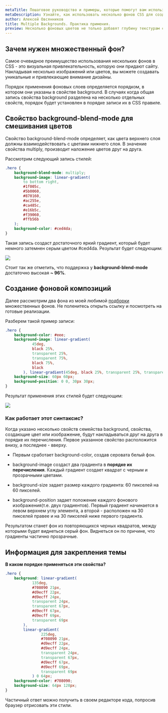 ```yaml
---
metaTitle: Пошаговое руководство и примеры, которые помогут вам использования multiple background в CSS
metaDescription: Узнайте, как использовать несколько фонов CSS для создания потрясающих визуальных эффектов на вашем сайте. В этой статье объясняются преимущества использования нескольких фонов и приводятся примеры их применения в дизайне. | База знаний PurpleSchool
author: Алексей Овсянников
title: Multiple Backgrounds. Практика примения.
preview: Несколько фоновых цветов не только добавят глубину текстурам сайта, но позволят создать узоры при помощи только одних стилей. Именно поэтому желательно иметь хотя бы базовое представление, на что способен и каким синтаксисом реализуется этот инструмент.
---
```


## **Зачем нужен множественный фон?**

Самое очевидное преимущество использования нескольких фонов в CSS - это визуальная привлекательность, которую они придают сайту. Накладывая несколько изображений или цветов, вы можете создавать уникальные и привлекающие внимание дизайны.

Порядок применения фоновых слоев определяется порядком, в котором они указаны в свойстве background. В случаях когда общая запись свойства background разделена на несколько отдельных свойств, порядок будет установлен в порядке записи их в CSS правиле.

## **Свойство background-blend-mode для смешивания цветов**

Свойство background-blend-mode определяет, как цвета верхнего слоя должны взаимодействовать с цветами нижнего слоя. В значение свойства multiply, производит наложение цветов друг на друга.

Рассмотрим следующий запись стилей:

```css
.hero {
	background-blend-mode: multiply;
	background-image: linear-gradient(
		to bottom right,
		#1f005c,
		#5b0060,
		#870160,
		#ac255e,
		#ca485c,
		#e16b5c,
		#f39060,
		#ffb56b
	);
	background-color: #ced4da;
}
```

Такая запись создаст достаточного яркий градиент, который будет немного затемнен серым цветом #ced4da. Результат будет следующим:

<img src="https://cdn-bucket.hb.bizmrg.com/purple-images/knowladge-base/example1.png" />

Стоит так же отметить, что поддержка у **background-blend-mode** достаточно высокая **~ 96%**.

## **Создание фоновой композиций**

Далее рассмотрим два фона из моей любимой [подборки](https://projects.verou.me/css3patterns/) множественных фонов. Не поленитесь открыть ссылку и посмотреть на готовые реализации.

Разберем такой пример записи:

```css
.hero {
	background-color: #eee;
	background-image: linear-gradient(
			45deg,
			black 25%,
			transparent 25%,
			transparent 75%,
			black 75%,
			black
		), linear-gradient(45deg, black 25%, transparent 25%, transparent 75%, black 75%, black);
	background-size: 60px 60px;
	background-position: 0 0, 30px 30px;
}
```

Результат применения этих стилей будет следующим:

<img src="https://cdn-bucket.hb.bizmrg.com/purple-images/knowladge-base/example2.png" />

### **Как работает этот синтаксис?**

Когда указано несколько свойств семейства background, свойства, создающие цвет или изображение, будут накладываться друг на друга в порядке их перечисления. Первое указанное свойство расположится внизу, а последнее - вверху.

-   Первым сработает background-color, создав серовата белый фон.

-   background-image создаст два градиента в **порядке их перечисления**. Каждый градиент создает квадрат с черным и прозрачными цветами.

-   background-size задает размер каждого градиента: 60 пикселей на 60 пикселей.

-   background-position задает положение каждого фонового изображения(т.е. двух градиентов). Первый градиент начинается в левом верхнем углу элемента, а второй - расположен на 30 пикселей правее и на 30 пикселей ниже первого градиента.

Результатом станет фон из повторяющихся черных квадратов, между которыми будет виднеться серый фон. Виднеться он по причине, что градиенты частично прозрачные.

## **Информация для закрепления темы**

**В каком порядке применяться эти свойства?**

```css
.hero {
	background: linear-gradient(
			135deg,
			#708090 21px,
			#d9ecff 22px,
			#d9ecff 24px,
			transparent 24px,
			transparent 67px,
			#d9ecff 67px,
			#d9ecff 69px,
			transparent 69px
		),
		linear-gradient(
				225deg,
				#708090 21px,
				#d9ecff 22px,
				#d9ecff 24px,
				transparent 24px,
				transparent 67px,
				#d9ecff 67px,
				#d9ecff 69px,
				transparent 69px
			) 0 64px;
	background-color: #708090;
	background-size: 64px 128px;
}
```

Частичный ответ можно получить в своем редакторе кода, попросив браузер отрисовать эти стили.
